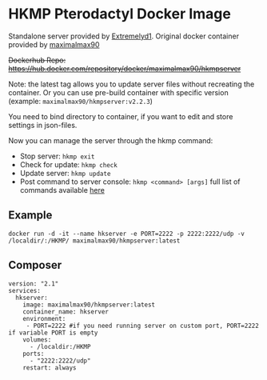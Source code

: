 # HKMP Pterodactyl Docker Image
Standalone server provided by [Extremelyd1](https://github.com/Extremelyd1/HKMP).
Original docker container provided by [maximalmax90](https://github.com/maximalmax90/HKMPDocker)

~~Dockerhub Repo: https://hub.docker.com/repository/docker/maximalmax90/hkmpserver~~

Note: the latest tag allows you to update server files without recreating the container. Or you can use pre-build container with specific version (example: ```maximalmax90/hkmpserver:v2.2.3```)

You need to bind directory to container, if you want to edit and store settings in json-files.

Now you can manage the server through the hkmp command:
- Stop server: ```hkmp exit```
- Check for update: ```hkmp check```
- Update server: ```hkmp update```
- Post command to server console: ```hkmp <command> [args]``` full list of commands available [here](https://github.com/Extremelyd1/HKMP#usage)

## Example
```docker run -d -it --name hkserver -e PORT=2222 -p 2222:2222/udp -v /localdir/:/HKMP/ maximalmax90/hkmpserver:latest```

## Composer
```
version: "2.1"
services:  
  hkserver:
    image: maximalmax90/hkmpserver:latest
    container_name: hkserver
    environment:
     - PORT=2222 #if you need running server on custom port, PORT=2222 if variable PORT is empty
    volumes:
      - /localdir:/HKMP
    ports:
      - "2222:2222/udp"
    restart: always
```

